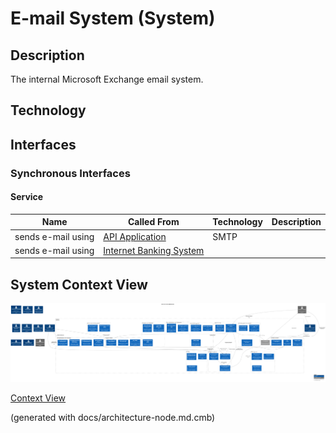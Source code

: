 # E-mail System (System)
## Description
The internal Microsoft Exchange email system.

## Technology



## Interfaces

### Synchronous Interfaces

#### Service
| Name | Called From | Technology | Description |
|---|---|---|---|
| sends e-mail using | [API Application](../mybank/digital-banking/internet-banking-system/api-application.md) | SMTP |  |
| sends e-mail using | [Internet Banking System](../mybank/digital-banking/internet-banking-system.md) |  |  |

## System Context View
![Context View of the MyBank Systems](../mybank/context-view.png)

[Context View](../mybank/context-view.md)


(generated with docs/architecture-node.md.cmb)
